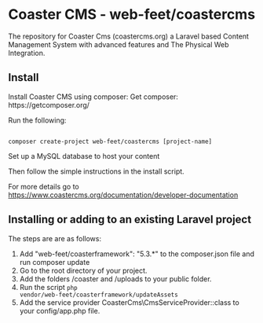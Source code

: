 <h1>Coaster CMS - web-feet/coastercms</h1>

The repository for Coaster Cms (coastercms.org) a  Laravel based Content Management System with advanced features and The Physical Web Integration.

<h2>Install</h2>
Install Coaster CMS using composer:
Get composer: 
<link>https://getcomposer.org/</link>

Run the following:

<code>
composer create-project web-feet/coastercms [project-name]
</code>

Set up a MySQL database to host your content

Then follow the simple instructions in the install script.

For more details go to <link>https://www.coastercms.org/documentation/developer-documentation</link>


## Installing or adding to an existing Laravel project

The steps are are as follows:

1. Add "web-feet/coasterframework": "5.3.*" to the composer.json file and run composer update
2. Go to the root directory of your project. 
3. Add the folders /coaster and /uploads to your public folder.
4. Run the script <code>php vendor/web-feet/coasterframework/updateAssets</code>
5. Add the service provider CoasterCms\CmsServiceProvider::class to your config/app.php file.